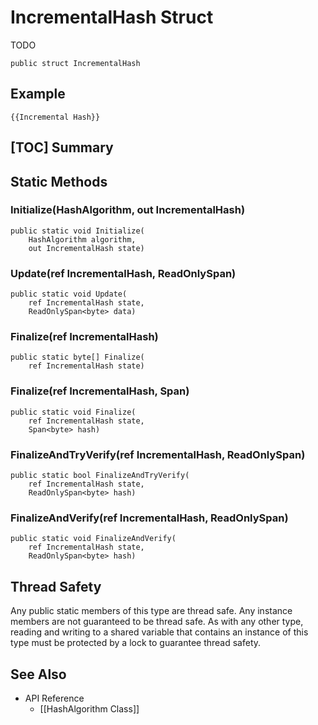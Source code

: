 # IncrementalHash Struct

TODO

    public struct IncrementalHash


## Example

    {{Incremental Hash}}


## [TOC] Summary


## Static Methods


### Initialize(HashAlgorithm, out IncrementalHash)

    public static void Initialize(
        HashAlgorithm algorithm,
        out IncrementalHash state)


### Update(ref IncrementalHash, ReadOnlySpan<byte>)

    public static void Update(
        ref IncrementalHash state,
        ReadOnlySpan<byte> data)


### Finalize(ref IncrementalHash)

    public static byte[] Finalize(
        ref IncrementalHash state)


### Finalize(ref IncrementalHash, Span<byte>)

    public static void Finalize(
        ref IncrementalHash state,
        Span<byte> hash)


### FinalizeAndTryVerify(ref IncrementalHash, ReadOnlySpan<byte>)

    public static bool FinalizeAndTryVerify(
        ref IncrementalHash state,
        ReadOnlySpan<byte> hash)


### FinalizeAndVerify(ref IncrementalHash, ReadOnlySpan<byte>)

    public static void FinalizeAndVerify(
        ref IncrementalHash state,
        ReadOnlySpan<byte> hash)


## Thread Safety

Any public static members of this type are thread safe. Any instance members are
not guaranteed to be thread safe. As with any other type, reading and writing to
a shared variable that contains an instance of this type must be protected by a
lock to guarantee thread safety.


## See Also

* API Reference
    * [[HashAlgorithm Class]]
